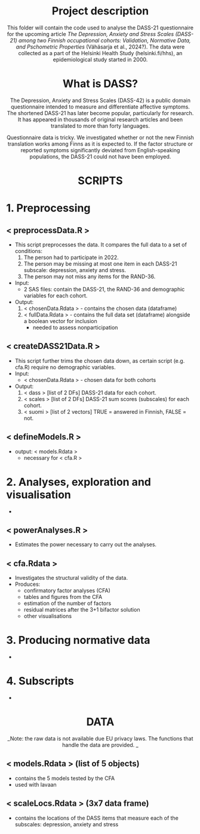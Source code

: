 <div style="text-align: center;">
  
# Project description

This folder will contain the code used to analyse the DASS-21 questionnaire for the upcoming article *The Depression, Anxiety and Stress Scales (DASS-21) among two Finnish occupational cohorts: Validation, Normative Data, and Pschometric Properties* (Vähäsarja et al., 2024?). The data were collected as a part of the Helsinki Health Study (helsinki.fi/hhs), an epidemiological study started in 2000.

# What is DASS?

The Depression, Anxiety and Stress Scales (DASS-42) is a public domain questionnaire intended to measure and differentiate affective symptoms. The shortened DASS-21 has later become popular, particularly for research. It has appeared in thousands of original research articles and been translated to more than forty languages.

Questionnaire data is tricky. We investigated whether or not the new Finnish translation works among Finns as it is expected to. If the factor structure or reported symptoms significantly deviated from English-speaking populations, the DASS-21 could not have been employed.

# **SCRIPTS**

<div style="text-align: left;">

# 1. Preprocessing

## < preprocessData.R >

- This script preprocesses the data. It compares the full data to a set of conditions:
  1. The person had to participate in 2022.
  2. The person may be missing at most one item in each DASS-21 subscale: depression, anxiety and stress.
  3. The person may not miss any items for the RAND-36.  
- Input:
  - 2 SAS files: contain the DASS-21, the RAND-36 and demographic variables for each cohort.
- Output:
  1. < chosenData.Rdata >  - contains the chosen data (dataframe)
  2. < fullData.Rdata >    - contains the full data set (dataframe) alongside a boolean vector for inclusion
      - needed to assess nonparticipation

## < createDASS21Data.R >

- This script further trims the chosen data down, as certain script (e.g. cfa.R) require no demographic variables.
- Input:
  -  < chosenData.Rdata >    - chosen data for both cohorts
- Output:
  1. < dass >   [list of 2 DFs]     DASS-21 data for each cohort.
  2. < scales > [list of 2 DFs]     DASS-21 sum scores (subscales) for each cohort.
  3. < suomi >  [list of 2 vectors] TRUE = answered in Finnish, FALSE = not.

## < defineModels.R >

- output: < models.Rdata >
  - necessary for < cfa.R >

# 2. Analyses, exploration and visualisation

-

## < powerAnalyses.R >

- Estimates the power necessary to carry out the analyses.

## < cfa.Rdata >

- Investigates the structural validity of the data.
- Produces:
  - confirmatory factor analyses (CFA)
  - tables and figures from the CFA
  - estimation of the number of factors
  - residual matrices after the 3+1 bifactor solution
  - other visualisations

# 3. Producing normative data

-


# 4. Subscripts

-

<div style="text-align: center;">

# **DATA**

_Note: the raw data is not available due EU privacy laws. The functions that handle the data are provided.
_

<div style="text-align: left;">

## < models.Rdata > (list of 5 objects)

- contains the 5 models tested by the CFA
- used with lavaan

## < scaleLocs.Rdata > (3x7 data frame)

- contains the locations of the DASS items that measure each of the subscales: depression, anxiety and stress

